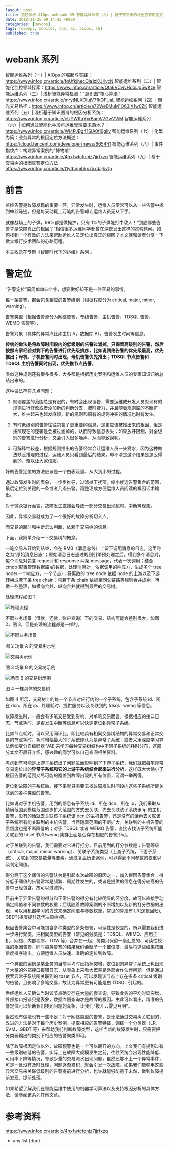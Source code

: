 ```yaml
---
layout: post
title: 监控系统 AIOps webbank-09-智能运维系列（九）| 基于交易树的根因告警定位方法
date: 2018-11-25 09:14:43 +0800
categories: [Devops]
tags: [devops, monitor, apm, ai, aiops, sh]
published: true
---
```



# webank 系列

智能运维系列（一）| AIOps 的崛起与实践：https://www.infoq.cn/article/fqUfkjhecOla1zKUKycN
智能运维系列（二）| 智能化监控领域探索：https://www.infoq.cn/article/Qta6VCyjvHdoiJg5wKze
智能运维系列（三）| 浅析智能异常检测：“慧识图”核心算法：https://www.infoq.cn/article/mryjNLXOlujV7fkQFUaL
智能运维系列（四）| 曝光交易路径：https://www.infoq.cn/article/a72WeEMuM1O63iX1w0ZK
智能运维系列（五）| 浅析基于知识图谱的根因分析系统：https://www.infoq.cn/article/cUYWKqYxrBamV7GwVVjM
智能运维系列（六）| 如何通过智能化手段将运维管理要求落地？：https://www.infoq.cn/article/Wj4PJBg41SlA0fl6glIv
智能运维系列（七）| 化繁为简：业务异常的根因定位方法概述：https://cloud.tencent.com/developer/news/665441
智能运维系列（八）| 事件指纹库：构建异常案例的“博物馆” https://www.infoq.cn/article/4hxfwtcfonjz7jjrfxzq
智能运维系列（九）| 基于交易树的根因告警定位方法 https://www.infoq.cn/article/t1ytbqmbkp7xxdajkv1p


# 前言

监控告警是故障发现的重要一环，异常发生时，运维人员常常可以从一些告警中找到蛛丝马迹，但是每天动辄上万笔的告警却让运维人员无从下手。

就像战场上的子弹，99%都是做掩护，只有 1%的子弹能打中敌人！“到底哪些告警才是故障真正的根因？”相信很多运维同学都曾在深夜发出这样的灵魂拷问。如何找到一个有效的方法来帮助运维人员定位出真正的根因？本文就和读者分享一下微众银行技术团队的心路历程。

本文收录在专题《智能时代下的运维》系列 。

# 警定位

“告警定位”简简单单四个字，想要做好却不是一件容易的事情。

每一条告警，都会包含相应的告警级别（根据程度分为 critical, major, minor, warning），

告警类型（根据告警源分为网络告警，专线告警，主机告警，TDSQL 告警，WEMQ 告警等），

告警对象（具体的异常点比如主机 A，数据库 B），告警发生时间等信息。

**传统的做法是将故障时间段内的低级别的告警过滤掉，只保留高级别的告警，然后按照专家经验对剩下的告警进行优先级排序，比如说网络告警的优先级最高，优先推出；母机、子机告警同时出现，母机告警优先推出；TDSQL 节点告警和 TDSQL 主机告警同时出现，优先推节点告警**。

类似这种规则还有很多很多，大多都是根据历史案例和运维人员的专家知识归纳总结出来的。

这种做法存在几点问题：

1. 规则覆盖的范围总是有限的，有时会出现误告，需要运维或开发人员对现有的规则进行修改或者添加新的判断分支，费时费力，并且随着规则库的不断扩大，维护起来也越发麻烦，新的规则和原有的规则冲突的情况也时有发生。

2. 有时低级别的告警往往包含了更重要的信息，是更应该被推出来的根因，但是按照现在的逻辑是会被过滤掉的，从而导致信息丢失；如果放开限制，对全级别的告警进行分析，又会引入很多噪声，从而导致误判。

3. 可解释性较差，根据规则推出的告警经常会让运维人员一头雾水，因为这种做法缺乏推理的过程，运维人员只看到最后的结果，却不清楚这个结果是怎么得到的，难以让大家信服。

好的告警定位的方法应该是一个由表及里、从大到小的过程。

通过故障发生时的表象，一步步推导，过滤掉干扰项，缩小候选告警集合的范围，最后定位到关键的一条或者几条告警，再整理成方便运维人员阅读的根因话术输出。

对于微众银行而言，故障发生直接会导致一部分交易出现超时、中断等现象。

因此，异常交易就成为了一个很好的故障分析切入点。

而交易的超时和中断怎么判断，依赖于交易树的信息。

下面，我简单介绍一下交易树的概念。

一笔交易从开始到结束，会在 RMB（消息总线）上留下调用消息的日志，这里称之为“原始消息日志”；原始消息日志通过规则引擎预处理之后，得到多个消息对，每个消息对包含 request 和 response 两条 message，代表一次调用；结合 cmdb(配置管理数据库)的数据，处理消息对，依据调用的响应方，生成多个 tree node(一个响应方，一个节点)；将离散的 tree node 依据 node 的上游以及下游转换成若干条 tree chain；将若干条 chain 依据相同父链路等规则合并成树，再做一些整理，如横向合并、纵向合并就得到最后的交易树。

处理流程如图 1：

![处理流程](https://static001.infoq.cn/resource/image/25/75/25412cc74239a88d1470ba1yy04b4c75.png)

不同业务场景（借款，还款，账户查询）下的交易，结构可能会差别很大，如图 2，图 3，但是处理的流程都是一样的。

![不同业务场景](https://static001.infoq.cn/resource/image/94/05/94ee044dc6b15ae8a25691da820e9805.png)

图 2 场景 A 的交易树示例

![交易树示例](https://static001.infoq.cn/resource/image/1d/2c/1d26ffe8d6ac7f82c0b1c0ceb404ca2c.png)

图 3 场景 B 的交易树示例

![场景 B 的交易树示例](https://static001.infoq.cn/resource/image/54/55/54de5b0b00ec0ebfac0a0d126f8bf955.png)

图 4  一棵具体的交易树

如图 4 所示，交易树上的每一个节点对应行内的一个子系统，包含子系统 id、所在 dcn、所在 ip、处理耗时、提供服务以及关联到的 tdsql、wemq 等信息。

故障发生时，一般会有多笔交易受到影响，对单笔交易而言，根据相应的接口日志、节点耗时、是否发生中断等信息可以快速定位到异常子系统。

比如节点耗时，可以采用同环比，即比较具有相同交易树结构的异常交易和正常交易的节点耗时，耗时增幅最大的子系统即认为是异常子系统；或者采用深度学习算法例如变分自编码器 VAE 来学习每种交易树结构中不同子系统的耗时分布，这部分本文不展开介绍，感兴趣的同学可以自己查阅相关资料。

考虑到有可能是上游子系统出了问题进而影响到了下游子系统，我们就把每笔异常交易定位出的**异常子系统和它的上游子系统结合起来进行分析**，这样既大大缩小了根因告警的范围又尽可能的覆盖到故障出现的所有位置，可谓一举两得。

定位到故障的子系统后，接下来就只需要去找故障发生时间段内这些子系统所能关联到的各种类型的告警。

比如说对于主机告警，用到的信息有子系统 id、所在 dcn、所在 ip，我们采取从精确范围到模糊范围逐步扩大范围的方式去关联，先去关联该子系统该 ip 的主机告警，没有的话就去关联该子系统该 dcn 的主机告警，还是没有的话再去关联该子系统所有能关联到的主机告警，当然随着范围的不断扩大，关联到的主机告警的置信度也是不断降低的；对于 TDSQL 或者 WEMQ 告警，直接去找该子系统所能关联到的 tdset 节点/wemq 集群上面是否存在相应的告警即可。

对于关联到的告警，我们需要对它进行打分，目前用到的打分参数是：告警等级（critical, major, minor, warning）、关联子系统类型（上游子系统，下游子系统）、关联到的交易数量等要素。通过复盘历史案例，可以得到不同参数的权重以及判定阈值。

得分高于这个阈值的告警认为是引起本次故障的原因之一，加入根因告警集合；得分低于阈值的告警常常是频繁、周期性发生的，或者是提供的信息在得分较高的告警中已经包含，故可以过滤掉。

目前由于异常告警的得分和正常告警的得分有比较明显的区分度，故可以直接手动确定阈值和不同参数的权重；后续随着故障案例的不断增加以及新的打分依据的出现，可以用机器学习的方式来确定阈值与参数权重，常见的算法有 LR(逻辑回归), GBDT(梯度提升迭代决策树)等。

根因告警集合中可能包含多种类型的多条告警，可读性是较差的，所以需要我们进一步进行聚类，把相同类型的告警（常见的分类是：TDSQL、WEMQ、应用主机、网络、内部程序、TGW 等）合并在一起，每类只保留一条汇总的、可读性较强的根因告警，同时每类告警的结果我们会赋予一个置信度，最后将这些结果按置信度排序输出，方便运维人员快速、准确的定位到故障。

一个典型的案例是某业务的当前平均时延指标突增，定位到的异常子系统上也出现了大量的外部接口报错日志，从表象上来看大概率是外部合作伙伴问题。但是通过搜索异常子系统所关联到的 tdset 节点，可以发现该节点上存在多条 critical 级别的告警，且影响了多笔交易，故认为异常更有可能是由 TDSQL 引起的。

后经运维人员确认当时该节点确实存在大量的慢查询，导致业务的平均时延突增，外部接口报错只是表象，数据库慢查询才是故障的根因。由此可以看出，精准的告警定位可以帮助我们找到问题的真相，让我们“拨开云雾见月明”。

当然现有做法也有一些不足：对于网络类型的告警，是无法通过交易树关联到的，改进的方法是对于每个历史案例，提取相应的告警特征，训练一个分类器（LR，SVM，GBDT 等）来帮助我们判断故障类型，这样当新的故障发生时，只需要把分类器输出的类别下相应的告警聚类即可。

除了故障根因定位以外，故障预警也是一个可以展开的方向。上文我们有提到过有一些级别较低的告警，实际上在故障大规模发生之前，往往系统会出现性能降低、可用率下降等情况，导致少量的交易流水出现问题，虽然还够不上一个异常事件，可是一旦没有及时处理，问题逐渐累积，就会引发一次故障。如果我们能够用这些异常交易来关联低级别的告警提前进行分析，也许就能够防患于未然，做到故障提前发现、提前处理。

如果希望了解我们在智能运维中使用的机器学习算法以及支持根因分析的具体方法，请参阅该系列其他文章。

# 参考资料

https://www.infoq.cn/article/4hxfwtcfonjz7jjrfxzq

* any list
{:toc}